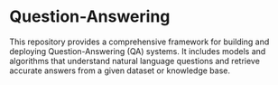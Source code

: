 # Question-Answering
This repository provides a comprehensive framework for building and deploying Question-Answering (QA) systems. It includes models and algorithms that understand natural language questions and retrieve accurate answers from a given dataset or knowledge base.
